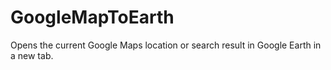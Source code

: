 # GoogleMapToEarth

Opens the current Google Maps location or search result in Google Earth in a new tab.
